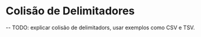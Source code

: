 # Colisão de Delimitadores

-- TODO: explicar colisão de delimitadors, usar exemplos como CSV e TSV.

